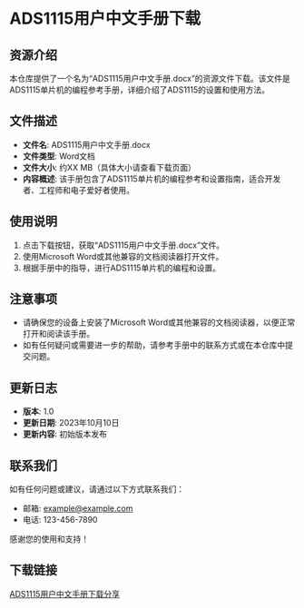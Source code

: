 # ADS1115用户中文手册下载

## 资源介绍

本仓库提供了一个名为“ADS1115用户中文手册.docx”的资源文件下载。该文件是ADS1115单片机的编程参考手册，详细介绍了ADS1115的设置和使用方法。

## 文件描述

- **文件名**: ADS1115用户中文手册.docx
- **文件类型**: Word文档
- **文件大小**: 约XX MB（具体大小请查看下载页面）
- **内容概述**: 该手册包含了ADS1115单片机的编程参考和设置指南，适合开发者、工程师和电子爱好者使用。

## 使用说明

1. 点击下载按钮，获取“ADS1115用户中文手册.docx”文件。
2. 使用Microsoft Word或其他兼容的文档阅读器打开文件。
3. 根据手册中的指导，进行ADS1115单片机的编程和设置。

## 注意事项

- 请确保您的设备上安装了Microsoft Word或其他兼容的文档阅读器，以便正常打开和阅读该手册。
- 如有任何疑问或需要进一步的帮助，请参考手册中的联系方式或在本仓库中提交问题。

## 更新日志

- **版本**: 1.0
- **更新日期**: 2023年10月10日
- **更新内容**: 初始版本发布

## 联系我们

如有任何问题或建议，请通过以下方式联系我们：

- 邮箱: example@example.com
- 电话: 123-456-7890

感谢您的使用和支持！

## 下载链接

[ADS1115用户中文手册下载分享](https://pan.quark.cn/s/e88c12e46621)